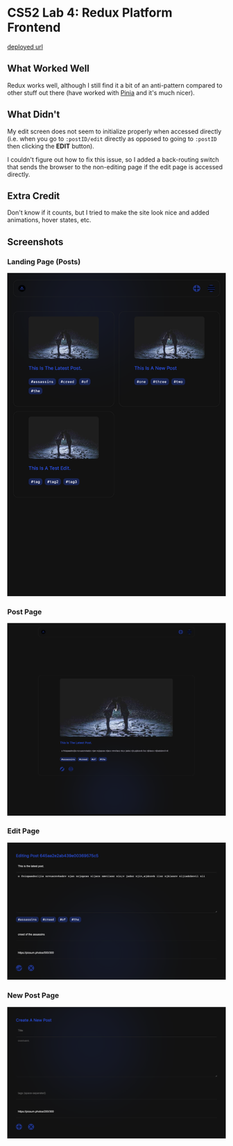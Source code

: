 # CS52 Lab 4: Redux Platform Frontend

[deployed url](https://notes-frontend-siavava.onrender.com/)

## What Worked Well

Redux works well, although I still find it a bit of an anti-pattern
compared to other stuff out there (have worked with [Pinia](https://pinia.esm.dev/)
and it's much nicer).

## What Didn't

My edit screen does not seem to initialize properly when accessed directly
(i.e. when you go to `:postID/edit` directly as opposed to going to
`:postID` then clicking the **EDIT** button). 

I couldn't figure out how to fix this issue, so I added a back-routing switch that sends
the browser to the non-editing page if the edit page is accessed directly.

## Extra Credit

Don't know if it counts, but I tried to make the site look nice and added animations,
hover states, etc.

## Screenshots

### Landing Page (Posts) 

![landing](assets/landing.png)

### Post Page

![post view](assets/post.png)

### Edit Page

![edit post](assets/edit-post.png)

### New Post Page

![new post](assets/new-post.png)
